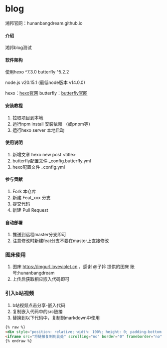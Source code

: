 # blog

湘邦官网：hunanbangdream.github.io

#### 介绍
湘邦blog测试

#### 软件架构
使用hexo ^7.3.0 butterfly ^5.2.2

node.js v20.15.1 (最低node版本 v14.0.0)


hexo：[hexo官网](https://hexo.io/zh-cn/)
butterfly：[butterfly官网](https://butterfly.js.org/)

#### 安装教程

1.  拉取项目到本地
2.  运行npm install 安装依赖 （或pnpm等）
3.  运行hexo server 本地启动 

#### 使用说明

1. 新增文章 hexo new post \<title\> 
2. butterfly配置文件 _config.butterfly.yml
3. hexo配置文件 _config.yml



#### 参与贡献

1.  Fork 本仓库
2.  新建 Feat_xxx 分支
3.  提交代码
4.  新建 Pull Request

#### 自动部署

1. 推送到远程master分支即可
2. 注意修改时新建feat分支不要在master上直接修改

### 图床使用
1. 图床 https://imgurl.loveviolet.cn ，感谢 @子衿 提供的图床 账号:hunanbangdream
2. 上传后获取相应嵌入代码即可

### 引入b站视频
1. b站视频点击分享-嵌入代码
2. 复制嵌入代码中的src链接
3. 替换到以下代码中，复制到markdown中使用
```markdown
{% raw %}
<div style="position: relative; width: 100%; height: 0; padding-bottom: 75%;">
<iframe src="将链接复制到此处" scrolling="no" border="0" frameborder="no" framespacing="0" allowfullscreen="true" style="position: absolute; width: 100%; height: 100%; Left: 0; top: 0;" ></iframe></div>
{% endraw %}

```